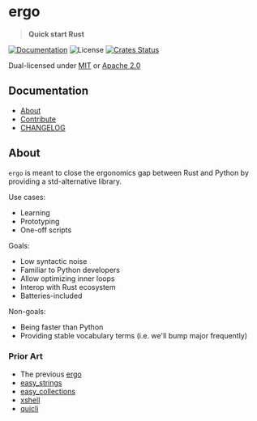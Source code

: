 # ergo

> **Quick start Rust**

[![Documentation](https://img.shields.io/badge/docs-master-blue.svg)][Documentation]
![License](https://img.shields.io/crates/l/ergo.svg)
[![Crates Status](https://img.shields.io/crates/v/ergo.svg)](https://crates.io/crates/ergo)

Dual-licensed under [MIT](LICENSE-MIT) or [Apache 2.0](LICENSE-APACHE)

## Documentation

- [About](#about)
- [Contribute](CONTRIBUTING.md)
- [CHANGELOG](CHANGELOG.md)

## About

`ergo` is meant to close the ergonomics gap between Rust and Python by providing a std-alternative library.

Use cases:
- Learning
- Prototyping
- One-off scripts

Goals:
- Low syntactic noise
- Familiar to Python developers
- Allow optimizing inner loops
- Interop with Rust ecosystem
- Batteries-included

Non-goals:
- Being faster than Python
- Providing stable vocabulary terms (i.e. we'll bump major frequently)

### Prior Art

- The previous [ergo](https://github.com/rust-crates/ergo)
- [easy_strings](https://crates.io/crates/easy_strings)
- [easy_collections](https://crates.io/crates/easy_collections)
- [xshell](https://crates.io/crates/xshell)
- [quicli](https://crates.io/crates/quicli)

[Documentation]: https://docs.rs/ergo
